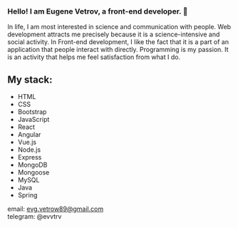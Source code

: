 ### Hello! I am Eugene Vetrov, a front-end developer. 👋

In life, I am most interested in science and communication with people. Web development attracts me precisely because it is a science-intensive and social activity.
In Front-end development, I like the fact that it is a part of an application that people interact with directly.
Programming is my passion. It is an activity that helps me feel satisfaction from what I do.

## My stack:
- HTML
- CSS
- Bootstrap
- JavaScript
- React
- Angular
- Vue.js
- Node.js
- Express
- MongoDB
- Mongoose
- MySQL
- Java
- Spring

email: evg.vetrow89@gmail.com  
telegram: @evvtrv
